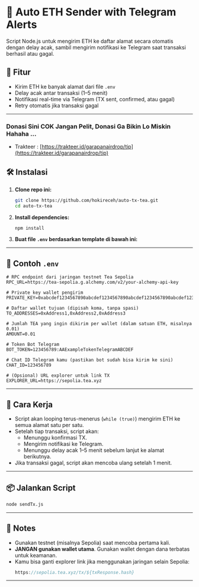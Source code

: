 # 🔁 Auto ETH Sender with Telegram Alerts

Script Node.js untuk mengirim ETH ke daftar alamat secara otomatis dengan delay acak, sambil mengirim notifikasi ke Telegram saat transaksi berhasil atau gagal.

## 🚀 Fitur

- Kirim ETH ke banyak alamat dari file `.env`
- Delay acak antar transaksi (1–5 menit)
- Notifikasi real-time via Telegram (TX sent, confirmed, atau gagal)
- Retry otomatis jika transaksi gagal

---

### Donasi Sini COK Jangan Pelit, Donasi Ga Bikin Lo Miskin Hahaha ...
- Trakteer : [https://trakteer.id/garapanairdrop/tip](https://trakteer.id/garapanairdrop/tip)

## 🛠️ Instalasi

1. **Clone repo ini:**
   ```bash
   git clone https://github.com/hokireceh/auto-tx-tea.git
   cd auto-tx-tea
   ```

2. **Install dependencies:**
   ```bash
   npm install
   ```

3. **Buat file `.env` berdasarkan template di bawah ini:**

---

## 📄 Contoh `.env`

```.env
# RPC endpoint dari jaringan testnet Tea Sepolia
RPC_URL=https://tea-sepolia.g.alchemy.com/v2/your-alchemy-api-key

# Private key wallet pengirim
PRIVATE_KEY=0xabcdef1234567890abcdef1234567890abcdef1234567890abcdef1234567890

# Daftar wallet tujuan (dipisah koma, tanpa spasi)
TO_ADDRESSES=0xAddress1,0xAddress2,0xAddress3

# Jumlah TEA yang ingin dikirim per wallet (dalam satuan ETH, misalnya 0.01)
AMOUNT=0.01

# Token Bot Telegram
BOT_TOKEN=123456789:AAExampleTokenTelegramABCDEF

# Chat ID Telegram kamu (pastikan bot sudah bisa kirim ke sini)
CHAT_ID=123456789

# (Opsional) URL explorer untuk link TX
EXPLORER_URL=https://sepolia.tea.xyz

```

---

## 🧠 Cara Kerja

- Script akan looping terus-menerus (`while (true)`) mengirim ETH ke semua alamat satu per satu.
- Setelah tiap transaksi, script akan:
  - Menunggu konfirmasi TX.
  - Mengirim notifikasi ke Telegram.
  - Menunggu delay acak 1–5 menit sebelum lanjut ke alamat berikutnya.
- Jika transaksi gagal, script akan mencoba ulang setelah 1 menit.

---

## 📦 Jalankan Script

```bash
node sendTx.js
```

---

## 🧪 Notes

- Gunakan testnet (misalnya Sepolia) saat mencoba pertama kali.
- **JANGAN gunakan wallet utama**. Gunakan wallet dengan dana terbatas untuk keamanan.
- Kamu bisa ganti explorer link jika menggunakan jaringan selain Sepolia:
  ```js
  https://sepolia.tea.xyz/tx/${txResponse.hash}
  ```

---
